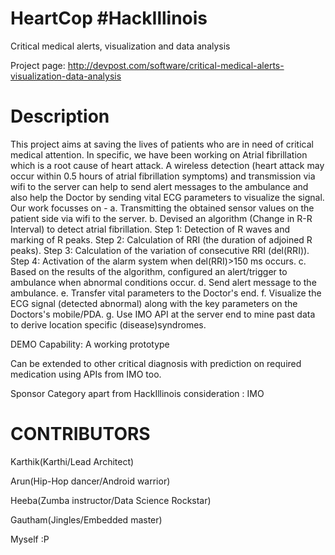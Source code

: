 # HeartCop #HackIllinois
Critical medical alerts, visualization and data analysis

Project page: http://devpost.com/software/critical-medical-alerts-visualization-data-analysis

# Description

This project aims at saving the lives of patients who are in need of critical medical attention. In specific, we have been working on Atrial fibrillation which is a root cause of heart attack. A wireless detection (heart attack may occur within 0.5 hours of atrial fibrillation symptoms) and transmission via wifi to the server can help to send alert messages to the ambulance and also help the Doctor by sending vital ECG parameters to visualize the signal. Our work focusses on - a. Transmitting the obtained sensor values on the patient side via wifi to the server. b. Devised an algorithm (Change in R-R Interval) to detect atrial fibrillation. Step 1: Detection of R waves and marking of R peaks. Step 2: Calculation of RRI (the duration of adjoined R peaks). Step 3: Calculation of the variation of consecutive RRI (del(RRI)). Step 4: Activation of the alarm system when del(RRI)>150 ms occurs. c. Based on the results of the algorithm, configured an alert/trigger to ambulance when abnormal conditions occur. d. Send alert message to the ambulance. e. Transfer vital parameters to the Doctor's end. f. Visualize the ECG signal (detected abnormal) along with the key parameters on the Doctors's mobile/PDA. g. Use IMO API at the server end to mine past data to derive location specific (disease)syndromes.

DEMO Capability: A working prototype

Can be extended to other critical diagnosis with prediction on required medication using APIs from IMO too.

Sponsor Category apart from HackIllinois consideration : IMO


# CONTRIBUTORS

Karthik(Karthi/Lead Architect)

Arun(Hip-Hop dancer/Android warrior)

Heeba(Zumba instructor/Data Science Rockstar)

Gautham(Jingles/Embedded master)

Myself :P
